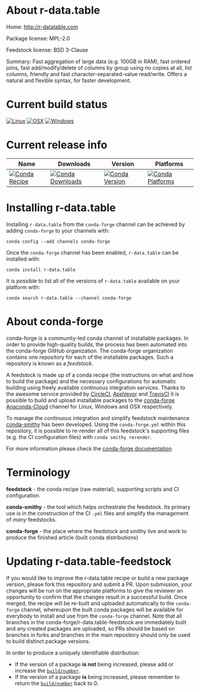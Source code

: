 About r-data.table
==================

Home: http://r-datatable.com

Package license: MPL-2.0

Feedstock license: BSD 3-Clause

Summary: Fast aggregation of large data (e.g. 100GB in RAM), fast ordered joins, fast add/modify/delete of columns by group using no copies at all, list columns, friendly and fast character-separated-value read/write. Offers a natural and flexible syntax, for faster development.



Current build status
====================

[![Linux](https://img.shields.io/circleci/project/github/conda-forge/r-data.table-feedstock/master.svg?label=Linux)](https://circleci.com/gh/conda-forge/r-data.table-feedstock)
[![OSX](https://img.shields.io/travis/conda-forge/r-data.table-feedstock/master.svg?label=macOS)](https://travis-ci.org/conda-forge/r-data.table-feedstock)
[![Windows](https://img.shields.io/appveyor/ci/conda-forge/r-data.table-feedstock/master.svg?label=Windows)](https://ci.appveyor.com/project/conda-forge/r-data-table-feedstock/branch/master)

Current release info
====================

| Name | Downloads | Version | Platforms |
| --- | --- | --- | --- |
| [![Conda Recipe](https://img.shields.io/badge/recipe-r--data.table-green.svg)](https://anaconda.org/conda-forge/r-data.table) | [![Conda Downloads](https://img.shields.io/conda/dn/conda-forge/r-data.table.svg)](https://anaconda.org/conda-forge/r-data.table) | [![Conda Version](https://img.shields.io/conda/vn/conda-forge/r-data.table.svg)](https://anaconda.org/conda-forge/r-data.table) | [![Conda Platforms](https://img.shields.io/conda/pn/conda-forge/r-data.table.svg)](https://anaconda.org/conda-forge/r-data.table) |

Installing r-data.table
=======================

Installing `r-data.table` from the `conda-forge` channel can be achieved by adding `conda-forge` to your channels with:

```
conda config --add channels conda-forge
```

Once the `conda-forge` channel has been enabled, `r-data.table` can be installed with:

```
conda install r-data.table
```

It is possible to list all of the versions of `r-data.table` available on your platform with:

```
conda search r-data.table --channel conda-forge
```


About conda-forge
=================

conda-forge is a community-led conda channel of installable packages.
In order to provide high-quality builds, the process has been automated into the
conda-forge GitHub organization. The conda-forge organization contains one repository
for each of the installable packages. Such a repository is known as a *feedstock*.

A feedstock is made up of a conda recipe (the instructions on what and how to build
the package) and the necessary configurations for automatic building using freely
available continuous integration services. Thanks to the awesome service provided by
[CircleCI](https://circleci.com/), [AppVeyor](https://www.appveyor.com/)
and [TravisCI](https://travis-ci.org/) it is possible to build and upload installable
packages to the [conda-forge](https://anaconda.org/conda-forge)
[Anaconda-Cloud](https://anaconda.org/) channel for Linux, Windows and OSX respectively.

To manage the continuous integration and simplify feedstock maintenance
[conda-smithy](https://github.com/conda-forge/conda-smithy) has been developed.
Using the ``conda-forge.yml`` within this repository, it is possible to re-render all of
this feedstock's supporting files (e.g. the CI configuration files) with ``conda smithy rerender``.

For more information please check the [conda-forge documentation](https://conda-forge.org/docs/).

Terminology
===========

**feedstock** - the conda recipe (raw material), supporting scripts and CI configuration.

**conda-smithy** - the tool which helps orchestrate the feedstock.
                   Its primary use is in the construction of the CI ``.yml`` files
                   and simplify the management of *many* feedstocks.

**conda-forge** - the place where the feedstock and smithy live and work to
                  produce the finished article (built conda distributions)


Updating r-data.table-feedstock
===============================

If you would like to improve the r-data.table recipe or build a new
package version, please fork this repository and submit a PR. Upon submission,
your changes will be run on the appropriate platforms to give the reviewer an
opportunity to confirm that the changes result in a successful build. Once
merged, the recipe will be re-built and uploaded automatically to the
`conda-forge` channel, whereupon the built conda packages will be available for
everybody to install and use from the `conda-forge` channel.
Note that all branches in the conda-forge/r-data.table-feedstock are
immediately built and any created packages are uploaded, so PRs should be based
on branches in forks and branches in the main repository should only be used to
build distinct package versions.

In order to produce a uniquely identifiable distribution:
 * If the version of a package **is not** being increased, please add or increase
   the [``build/number``](https://conda.io/docs/user-guide/tasks/build-packages/define-metadata.html#build-number-and-string).
 * If the version of a package **is** being increased, please remember to return
   the [``build/number``](https://conda.io/docs/user-guide/tasks/build-packages/define-metadata.html#build-number-and-string)
   back to 0.
